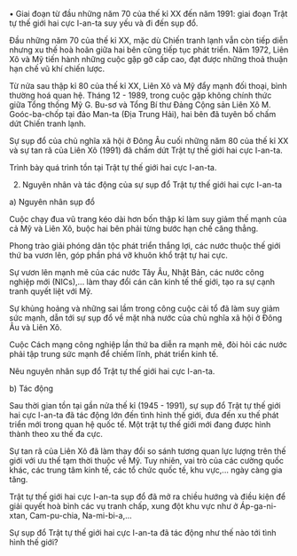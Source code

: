 • Giai đoạn từ đầu những năm 70 của thế kỉ XX đến năm 1991: giai đoạn Trật tự thế giới hai cực I-an-ta suy yếu và đi đến sụp đổ.

Đầu những năm 70 của thế kỉ XX, mặc dù Chiến tranh lạnh vẫn còn tiếp diễn nhưng xu thế hoà hoãn giữa hai bên cũng tiếp tục phát triển. Năm 1972, Liên Xô và Mỹ tiến hành những cuộc gặp gỡ cấp cao, đạt được những thoả thuận hạn chế vũ khí chiến lược.

Từ nửa sau thập kỉ 80 của thế kỉ XX, Liên Xô và Mỹ đẩy mạnh đối thoại, bình thường hoá quan hệ. Tháng 12 - 1989, trong cuộc gặp không chính thức giữa Tổng thống Mỹ G. Bu-sơ và Tổng Bí thư Đảng Cộng sản Liên Xô M. Goóc-ba-chốp tại đảo Man-ta (Địa Trung Hải), hai bên đã tuyên bố chấm dứt Chiến tranh lạnh.

Sự sụp đổ của chủ nghĩa xã hội ở Đông Âu cuối những năm 80 của thế kỉ XX và sự tan rã của Liên Xô (1991) đã chấm dứt Trật tự thế giới hai cực I-an-ta.

Trình bày quá trình tồn tại Trật tự thế giới hai cực I-an-ta.

2. Nguyên nhân và tác động của sự sụp đổ Trật tự thế giới hai cực I-an-ta

a) Nguyên nhân sụp đổ

Cuộc chạy đua vũ trang kéo dài hơn bốn thập kỉ làm suy giảm thế mạnh của cả Mỹ và Liên Xô, buộc hai bên phải từng bước hạn chế căng thẳng.

Phong trào giải phóng dân tộc phát triển thắng lợi, các nước thuộc thế giới thứ ba vươn lên, góp phần phá vỡ khuôn khổ trật tự hai cực.

Sự vươn lên mạnh mẽ của các nước Tây Âu, Nhật Bản, các nước công nghiệp mới (NICs),... làm thay đổi cán cân kinh tế thế giới, tạo ra sự cạnh tranh quyết liệt với Mỹ.

Sự khủng hoảng và những sai lầm trong công cuộc cải tổ đã làm suy giảm sức mạnh, dẫn tới sự sụp đổ về mặt nhà nước của chủ nghĩa xã hội ở Đông Âu và Liên Xô.

Cuộc Cách mạng công nghiệp lần thứ ba diễn ra mạnh mẽ, đòi hỏi các nước phải tập trung sức mạnh để chiếm lĩnh, phát triển kinh tế.

Nêu nguyên nhân sụp đổ Trật tự thế giới hai cực I-an-ta.

b) Tác động

Sau thời gian tồn tại gần nửa thế kỉ (1945 - 1991), sự sụp đổ Trật tự thế giới hai cực I-an-ta đã tác động lớn đến tình hình thế giới, đưa đến xu thế phát triển mới trong quan hệ quốc tế. Một trật tự thế giới mới đang được hình thành theo xu thế đa cực.

Sự tan rã của Liên Xô đã làm thay đổi so sánh tương quan lực lượng trên thế giới với ưu thế tạm thời thuộc về Mỹ. Tuy nhiên, vai trò của các cường quốc khác, các trung tâm kinh tế, các tổ chức quốc tế, khu vực,... ngày càng gia tăng.

Trật tự thế giới hai cực I-an-ta sụp đổ đã mở ra chiều hướng và điều kiện để giải quyết hoà bình các vụ tranh chấp, xung đột khu vực như ở Áp-ga-ni-xtan, Cam-pu-chia, Na-mi-bi-a,...

Sự sụp đổ Trật tự thế giới hai cực I-an-ta đã tác động như thế nào tới tình hình thế giới?